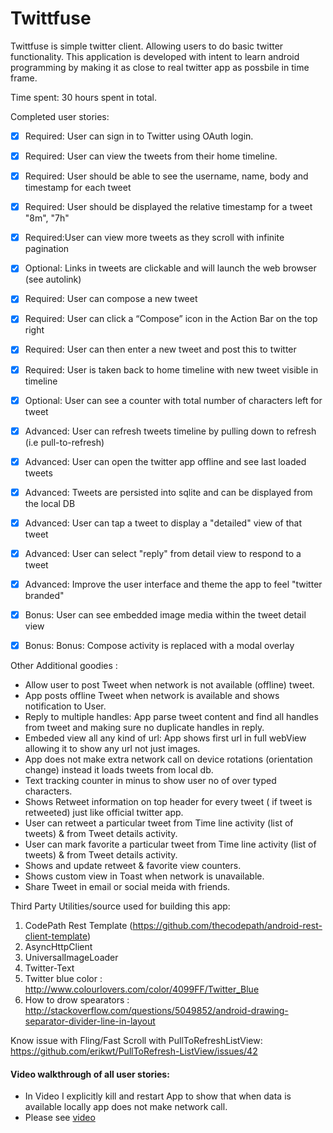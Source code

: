 Twittfuse 
===========
Twittfuse is simple twitter client. Allowing users to do basic twitter functionality.
This application is developed with intent to learn android programming by making it as close to real twitter app as possbile in time frame.

Time spent: 30 hours spent in total.

Completed user stories:

 * [x] Required: User can sign in to Twitter using OAuth login.
 * [x] Required: User can view the tweets from their home timeline.
 * [x] Required: User should be able to see the username, name, body and timestamp for each tweet
 * [x] Required: User should be displayed the relative timestamp for a tweet "8m", "7h"
 * [x] Required:User can view more tweets as they scroll with infinite pagination
 * [x] Optional: Links in tweets are clickable and will launch the web browser (see autolink)

* [x] Required: User can compose a new tweet
* [x] Required: User can click a “Compose” icon in the Action Bar on the top right
* [x] Required: User can then enter a new tweet and post this to twitter
* [x] Required: User is taken back to home timeline with new tweet visible in timeline
* [x] Optional: User can see a counter with total number of characters left for tweet        

* [x] Advanced: User can refresh tweets timeline by pulling down to refresh (i.e pull-to-refresh)
* [x] Advanced: User can open the twitter app offline and see last loaded tweets
* [x] Advanced: Tweets are persisted into sqlite and can be displayed from the local DB
* [x] Advanced: User can tap a tweet to display a "detailed" view of that tweet
* [x] Advanced: User can select "reply" from detail view to respond to a tweet
* [x] Advanced: Improve the user interface and theme the app to feel "twitter branded"

* [x] Bonus: User can see embedded image media within the tweet detail view
* [x] Bonus: Bonus: Compose activity is replaced with a modal overlay


Other Additional goodies :

*  Allow user to post Tweet when network is not available (offline) tweet.
*  App posts offline Tweet  when network is available and shows notification to User.
*  Reply to multiple handles: App parse tweet content and find all handles from tweet and making sure no duplicate handles in reply.
*  Embeded view all any kind of url: App shows first url in full webView allowing it to show any url not just images.
*  App does not make extra network call on device rotations (orientation change) instead it loads tweets from local db.
*  Text tracking counter in minus to show user no of over typed characters.
*  Shows Retweet information on top header for every tweet ( if tweet is retweeted) just like official twitter app.
*  User can retweet a particular tweet from Time line activity (list of tweets)  & from Tweet details activity.
*  User can mark favorite a particular tweet from Time line activity (list of tweets) & from Tweet details activity.
*  Shows and update retweet & favorite view counters.
*  Shows custom view in Toast when network is unavailable.
*  Share Tweet in email or social meida with friends.


Third Party Utilities/source used for building this app:

 1. CodePath Rest Template (https://github.com/thecodepath/android-rest-client-template)
 2. AsyncHttpClient
 3. UniversalImageLoader
 4. Twitter-Text 
 5. Twitter blue color : http://www.colourlovers.com/color/4099FF/Twitter_Blue
 6. How to drow spearators : http://stackoverflow.com/questions/5049852/android-drawing-separator-divider-line-in-layout

Know issue with Fling/Fast Scroll with PullToRefreshListView:
https://github.com/erikwt/PullToRefresh-ListView/issues/42 

#### Video walkthrough of all user stories:
* In Video I explicitly kill and restart App to show that when data is available locally app does not make network call.
* Please see [video]()
